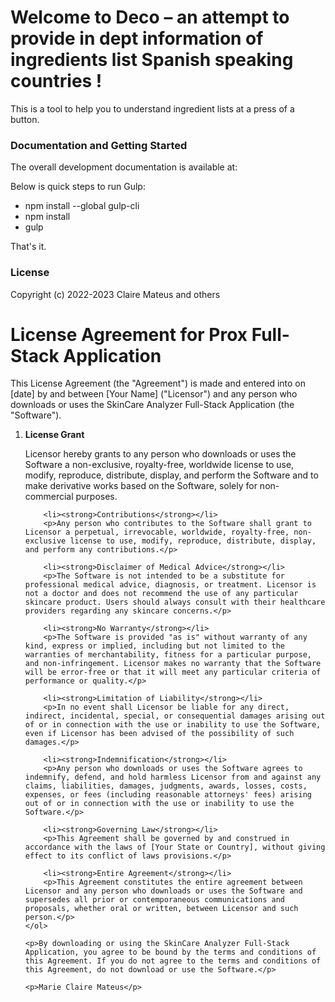 # Welcome to Deco – an attempt to provide in dept information of ingredients list Spanish speaking countries ! #

This is a tool to help you to understand ingredient lists at a press of a button.

### Documentation and Getting Started ###

The overall development documentation is available at: 

Below is quick steps to run Gulp:

- npm install --global gulp-cli
- npm install
- gulp

That's it.

### License ###

Copyright (c) 2022-2023 Claire Mateus and others

<h1>License Agreement for Prox Full-Stack Application</h1>
	<p>This License Agreement (the "Agreement") is made and entered into on [date] by and between [Your Name] ("Licensor") and any person who downloads or uses the SkinCare Analyzer Full-Stack Application (the "Software").</p>
	<ol>
		<li><strong>License Grant</strong></li>
		<p>Licensor hereby grants to any person who downloads or uses the Software a non-exclusive, royalty-free, worldwide license to use, modify, reproduce, distribute, display, and perform the Software and to make derivative works based on the Software, solely for non-commercial purposes.</p>
		
		<li><strong>Contributions</strong></li>
		<p>Any person who contributes to the Software shall grant to Licensor a perpetual, irrevocable, worldwide, royalty-free, non-exclusive license to use, modify, reproduce, distribute, display, and perform any contributions.</p>
		
		<li><strong>Disclaimer of Medical Advice</strong></li>
		<p>The Software is not intended to be a substitute for professional medical advice, diagnosis, or treatment. Licensor is not a doctor and does not recommend the use of any particular skincare product. Users should always consult with their healthcare providers regarding any skincare concerns.</p>
		
		<li><strong>No Warranty</strong></li>
		<p>The Software is provided "as is" without warranty of any kind, express or implied, including but not limited to the warranties of merchantability, fitness for a particular purpose, and non-infringement. Licensor makes no warranty that the Software will be error-free or that it will meet any particular criteria of performance or quality.</p>
		
		<li><strong>Limitation of Liability</strong></li>
		<p>In no event shall Licensor be liable for any direct, indirect, incidental, special, or consequential damages arising out of or in connection with the use or inability to use the Software, even if Licensor has been advised of the possibility of such damages.</p>
		
		<li><strong>Indemnification</strong></li>
		<p>Any person who downloads or uses the Software agrees to indemnify, defend, and hold harmless Licensor from and against any claims, liabilities, damages, judgments, awards, losses, costs, expenses, or fees (including reasonable attorneys' fees) arising out of or in connection with the use or inability to use the Software.</p>
		
		<li><strong>Governing Law</strong></li>
		<p>This Agreement shall be governed by and construed in accordance with the laws of [Your State or Country], without giving effect to its conflict of laws provisions.</p>
		
		<li><strong>Entire Agreement</strong></li>
		<p>This Agreement constitutes the entire agreement between Licensor and any person who downloads or uses the Software and supersedes all prior or contemporaneous communications and proposals, whether oral or written, between Licensor and such person.</p>
	</ol>
	
	<p>By downloading or using the SkinCare Analyzer Full-Stack Application, you agree to be bound by the terms and conditions of this Agreement. If you do not agree to the terms and conditions of this Agreement, do not download or use the Software.</p>
	
	<p>Marie Claire Mateus</p>
